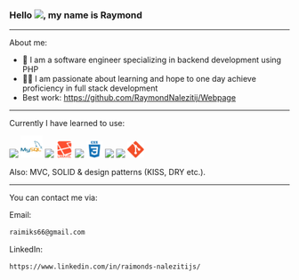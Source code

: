 ### Hello <img src="https://github.com/TheDudeThatCode/TheDudeThatCode/blob/master/Assets/Hi.gif" width="30px">, my name is Raymond
---

About me:
- 🌱 I am a software engineer specializing in backend development using PHP
- 🧑‍💻 I am passionate about learning and hope to one day achieve proficiency in full stack development
- Best work:
https://github.com/RaymondNalezitij/Webpage

---

Currently I have learned to use:

<img src="https://media.giphy.com/media/JqDcpPX8vWahUny0pE/giphy.gif" width=40px>  <img src="https://github.com/devicons/devicon/blob/1119b9f84c0290e0f0b38982099a2bd027a48bf1/icons/mysql/mysql-original-wordmark.svg" width=40px>   <img src="https://media.giphy.com/media/QssGEmpkyEOhBCb7e1/giphy.gif" width=40px>  <img src="https://github.com/devicons/devicon/blob/1119b9f84c0290e0f0b38982099a2bd027a48bf1/icons/laravel/laravel-plain-wordmark.svg" width=30px>  <img src="https://media.giphy.com/media/XAxylRMCdpbEWUAvr8/giphy.gif" width=30px>   <img src="https://github.com/devicons/devicon/blob/1119b9f84c0290e0f0b38982099a2bd027a48bf1/icons/css3/css3-plain-wordmark.svg" width=30px>  <img src="https://blogs.sap.com/wp-content/uploads/2020/05/1330-rest-api-outline.gif" width=33px>  <img src="https://media.giphy.com/media/VgGthkhUvGgOit7Y9i/giphy.gif" width=40px> <img src="https://github.com/devicons/devicon/blob/1119b9f84c0290e0f0b38982099a2bd027a48bf1/icons/git/git-plain.svg" width=30px>

Also: MVC, SOLID & design patterns (KISS, DRY etc.).

---

You can contact me via:

Email:
```bash
raimiks66@gmail.com
```

LinkedIn:
```bash
https://www.linkedin.com/in/raimonds-nalezitijs/
```

<!--
**RaymondNalezitij/RaymondNalezitij** is a ✨ _special_ ✨ repository because its `README.md` (this file) appears on your GitHub profile.

Here are some ideas to get you started:

- 🔭 I’m currently working on ...
- 🌱 I’m currently learning ...
- 👯 I’m looking to collaborate on ...
- 🤔 I’m looking for help with ...
- 💬 Ask me about ...
- 📫 How to reach me: ...
- 😄 Pronouns: ...
- ⚡ Fun fact: ...
-->
